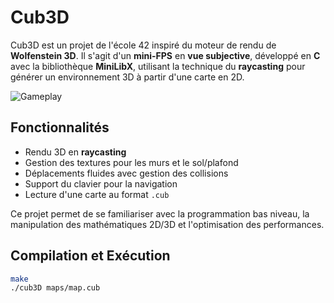 # Cub3D  

Cub3D est un projet de l'école 42 inspiré du moteur de rendu de **Wolfenstein 3D**. Il s'agit d'un **mini-FPS** en **vue subjective**, développé en **C** avec la bibliothèque **MiniLibX**, utilisant la technique du **raycasting** pour générer un environnement 3D à partir d'une carte en 2D.   

![Gameplay]([.asset/cube3d.gif])


## Fonctionnalités  
- Rendu 3D en **raycasting**  
- Gestion des textures pour les murs et le sol/plafond  
- Déplacements fluides avec gestion des collisions  
- Support du clavier pour la navigation  
- Lecture d'une carte au format `.cub`  

Ce projet permet de se familiariser avec la programmation bas niveau, la manipulation des mathématiques 2D/3D et l'optimisation des performances.  

## Compilation et Exécution  
```sh
make
./cub3D maps/map.cub

